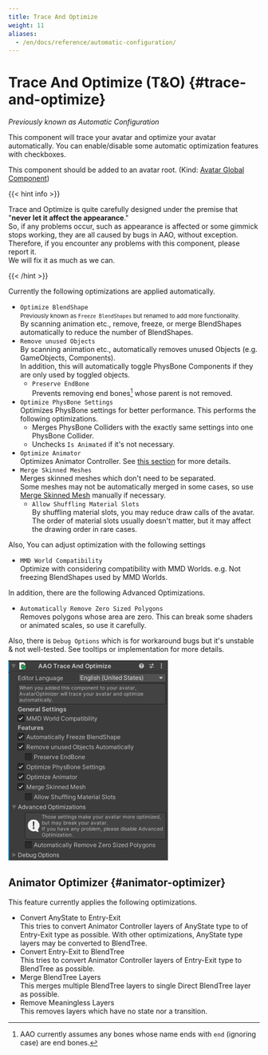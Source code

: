 ```yaml
---
title: Trace And Optimize
weight: 11
aliases:
  - /en/docs/reference/automatic-configuration/
---
```


# Trace And Optimize (T&O) {#trace-and-optimize}

<i>Previously known as Automatic Configuration</i>

This component will trace your avatar and optimize your avatar automatically.
You can enable/disable some automatic optimization features with checkboxes.

This component should be added to an avatar root. (Kind: [Avatar Global Component](../../component-kind/avatar-global-components))

{{< hint info >}}

Trace and Optimize is quite carefully designed under the premise that "**never let it affect the appearance**."\
So, if any problems occur, such as appearance is affected or some gimmick stops working, they are all caused by bugs in AAO, without exception.\
Therefore, if you encounter any problems with this component, please report it.\
We will fix it as much as we can.

{{< /hint >}}

Currently the following optimizations are applied automatically.
- `Optimize BlendShape`\
  <small>Previously known as `Freeze BlendShapes` but renamed to add more functionality.</small>\
  By scanning animation etc., remove, freeze, or merge BlendShapes automatically to reduce the number of BlendShapes.
- `Remove unused Objects`\
  By scanning animation etc., automatically removes unused Objects (e.g. GameObjects, Components).\
  In addition, this will automatically toggle PhysBone Components if they are only used by toggled objects.
  - `Preserve EndBone`\
    Prevents removing end bones[^endbone] whose parent is not removed.
- `Optimize PhysBone Settings`\
  Optimizes PhysBone settings for better performance. This performs the following optimizations.
  - Merges PhysBone Colliders with the exactly same settings into one PhysBone Collider.
  - Unchecks `Is Animated` if it's not necessary.
- `Optimize Animator`\
  Optimizes Animator Controller. See [this section](#animator-optimizer) for more details.
- `Merge Skinned Meshes`\
  Merges skinned meshes which don't need to be separated.\
  Some meshes may not be automatically merged in some cases, so use [Merge Skinned Mesh](../merge-skinned-mesh) manually if necessary.
  - `Allow Shuffling Material Slots`\
    By shuffling material slots, you may reduce draw calls of the avatar.
    The order of material slots usually doesn't matter, but it may affect the drawing order in rare cases.

Also, You can adjust optimization with the following settings
- `MMD World Compatibility`\
  Optimize with considering compatibility with MMD Worlds. e.g. Not freezing BlendShapes used by MMD Worlds.

In addition, there are the following Advanced Optimizations.

- `Automatically Remove Zero Sized Polygons`\
  Removes polygons whose area are zero.
  This can break some shaders or animated scales, so use it carefully.

Also, there is `Debug Options` which is for workaround bugs but it's unstable & not well-tested.
See tooltips or implementation for more details.

![component.png](component.png)

[^endbone]: AAO currently assumes any bones whose name ends with `end` (ignoring case) are end bones.

## Animator Optimizer {#animator-optimizer}

This feature currently applies the following optimizations.

- Convert AnyState to Entry-Exit\
  This tries to convert Animator Controller layers of AnyState type to of Entry-Exit type as possible.
  With other optimizations, AnyState type layers may be converted to BlendTree.
- Convert Entry-Exit to BlendTree\
  This tries to convert Animator Controller layers of Entry-Exit type to BlendTree as possible.
- Merge BlendTree Layers\
  This merges multiple BlendTree layers to single Direct BlendTree layer as possible.
- Remove Meaningless Layers\
  This removes layers which have no state nor a transition.
